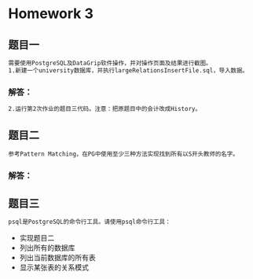 # Homework 3
## 题目一
```txt
需要使用PostgreSQL及DataGrip软件操作，并对操作页面及结果进行截图。
1.新建一个university数据库，并执行largeRelationsInsertFile.sql，导入数据。
```
### 解答：
```txt
2.运行第2次作业的题目三代码。注意：把原题目中的会计改成History。
```
## 题目二
```txt
参考Pattern Matching，在PG中使用至少三种方法实现找到所有以S开头教师的名字。
```
### 解答：
## 题目三
```txt
psql是PostgreSQL的命令行工具。请使用psql命令行工具：
```
- 实现题目二
- 列出所有的数据库
- 列出当前数据库的所有表
- 显示某张表的关系模式
